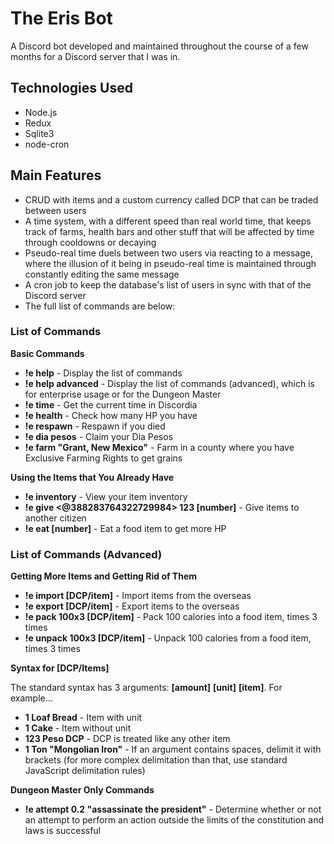 # The Eris Bot

A Discord bot developed and maintained throughout the course of a few months for a Discord server that I was in. 

## Technologies Used

 - Node.js
 - Redux
 - Sqlite3
 - node-cron

## Main Features

 - CRUD with items and a custom currency called DCP that can be traded between users
 - A time system, with a different speed than real world time, that keeps track of farms, health bars and other stuff that will be affected by time through cooldowns or decaying
 - Pseudo-real time duels between two users via reacting to a message, where the illusion of it being in pseudo-real time is maintained through constantly editing the same message
 - A cron job to keep the database's list of users in sync with that of the Discord server
 - The full list of commands are below: 

### List of Commands

**Basic Commands**
   - **!e help** - Display the list of commands
   - **!e help advanced** - Display the list of commands (advanced), which is for enterprise usage or for the Dungeon Master
   - **!e time** - Get the current time in Discordia
   - **!e health** - Check how many HP you have
   - **!e respawn** - Respawn if you died
   - **!e dia pesos** - Claim your Dia Pesos
   - **!e farm "Grant, New Mexico"** - Farm in a county where you have Exclusive Farming Rights to get grains

**Using the Items that You Already Have**
   - **!e inventory** - View your item inventory
   - **!e give <@388283764322729984> 123 [**number**]** - Give items to another citizen
   - **!e eat [**number**]** - Eat a food item to get more HP

### List of Commands (Advanced)

**Getting More Items and Getting Rid of Them**
   - **!e import [**DCP/item**]** - Import items from the overseas
   - **!e export [**DCP/item**]** - Export items to the overseas
   - **!e pack 100x3 [**DCP/item**]** - Pack 100 calories into a food item, times 3 times
   - **!e unpack 100x3 [**DCP/item**]** - Unpack 100 calories from a food item, times 3 times

**Syntax for [DCP/Items]**

The standard syntax has 3 arguments: **[**amount**]** **[**unit**]** **[**item**]**. For example... 
   - **1 Loaf Bread** - Item with unit
   - **1 Cake** - Item without unit
   - **123 Peso DCP** - DCP is treated like any other item
   - **1 Ton "Mongolian Iron"** - If an argument contains spaces, delimit it with brackets (for more complex delimitation than that, use standard JavaScript delimitation rules)

**Dungeon Master Only Commands**
   - **!e attempt 0.2 "assassinate the president"** - Determine whether or not an attempt to perform an action outside the limits of the constitution and laws is successful